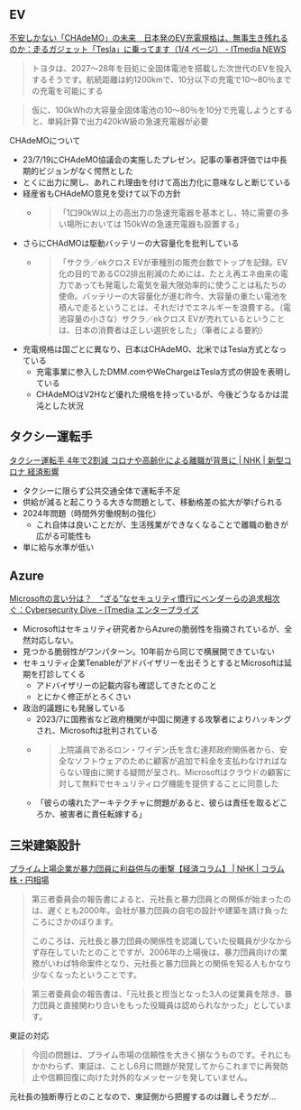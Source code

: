 ## EV

[不安しかない「CHAdeMO」の未来　日本発のEV充電規格は、無事生き残れるのか：走るガジェット「Tesla」に乗ってます（1/4 ページ） - ITmedia NEWS](https://www.itmedia.co.jp/news/articles/2309/09/news058.html)

> トヨタは、2027～28年を目処に全固体電池を搭載した次世代のEVを投入するそうです。航続距離は約1200kmで、10分以下の充電で10～80％までの充電を可能にする

> 仮に、100kWhの大容量全固体電池の10～80％を10分で充電しようとすると、単純計算で出力420kW級の急速充電器が必要

CHAdeMOについて

- 23/7/19にCHAdeMO協議会の実施したプレゼン。記事の筆者評価では中長期的ビジョンがなく愕然とした
- とくに出力に関し、あれこれ理由を付けて高出力化に意味なしと断じている
- 経産省もCHAdeMO意見を受けて以下の方針
  - >「1口90kW以上の高出力の急速充電器を基本とし、特に需要の多い場所においては 150kWの急速充電器も設置する」
- さらにCHAdMOは駆動バッテリーの大容量化を批判している
  - > 「サクラ／ekクロス EVが車種別の販売台数でトップを記録。EV化の目的であるCO2排出削減のためには、たとえ再エネ由来の電力であっても発電した電気を最大限効率的に使うことは私たちの使命。バッテリーの大容量化が進む昨今、大容量の重たい電池を積んで走るということは、それだけでエネルギーを浪費する。（電池容量の小さな）サクラ／ekクロス EVが売れているということは、日本の消費者は正しい選択をした」（筆者による要約）
- 充電規格は国ごとに異なり、日本はCHAdeMO、北米ではTesla方式となっている
  - 充電事業に参入したDMM.comやWeChargeはTesla方式の併設を表明している
  - CHAdeMOはV2Hなど優れた規格を持っているが、今後どうなるかは混沌とした状況

## タクシー運転手

[タクシー運転手 4年で2割減 コロナや高齢化による離職が背景に | NHK | 新型コロナ 経済影響](https://www3.nhk.or.jp/news/html/20230909/k10014190331000.html)

- タクシーに限らず公共交通全体で運転手不足
- 供給が減ると起こりうる大きな問題として、移動格差の拡大が挙げられる
- 2024年問題（時間外労働規制の強化）
  - これ自体は良いことだが、生活残業ができなくなることで離職の動きが広がる可能性も
- 単に給与水準が低い

## Azure

[Microsoftの言い分は？　“ざる”なセキュリティ慣行にベンダーらの追求相次ぐ：Cybersecurity Dive - ITmedia エンタープライズ](https://www.itmedia.co.jp/enterprise/articles/2309/09/news021.html)

- Microsoftはセキュリティ研究者からAzureの脆弱性を指摘されているが、全然対応しない。
- 見つかる脆弱性がワンパターン。10年前から同じで横展開できていない
- セキュリティ企業Tenableがアドバイザリーを出そうとするとMicrosoftは延期を打診してくる
  - アドバイザリーの記載内容も確認してきたとのこと
  - とにかく修正がとろくさい
- 政治的議題にも発展している
  - 2023/7に国務省など政府機関が中国に関連する攻撃者によりハッキングされ、Microsoftは批判されている
  - > 上院議員であるロン・ワイデン氏を含む連邦政府関係者から、安全なソフトウェアのために顧客が追加で料金を支払わなければならない理由に関する疑問が呈され、Microsoftはクラウドの顧客に対して無料でセキュリティログ機能を提供することに同意した
  - 「彼らの壊れたアーキテクチャに問題があると、彼らは責任を取るどころか、被害者に責任転嫁する」

## 三栄建築設計

[プライム上場企業が暴力団員に利益供与の衝撃【経済コラム】 | NHK | コラム 株・円相場](https://www3.nhk.or.jp/news/html/20230908/k10014187891000.html)

> 第三者委員会の報告書によると、元社長と暴力団員との関係が始まったのは、遅くとも2000年。会社が暴力団員の自宅の設計や建築を請け負ったころにさかのぼります。
>
> このころは、元社長と暴力団員の関係性を認識していた役職員が少なからず存在していたとのことですが、2006年の上場後は、暴力団員向けの業務がいわば特命案件となり、元社長と暴力団員との関係を知る人もかなり少なくなったということです。

> 第三者委員会の報告書は、「元社長と担当となった3人の従業員を除き、暴力団員と直接関わり合いをもった役職員は認められなかった」としています。

東証の対応

> 今回の問題は、プライム市場の信頼性を大きく損なうものです。それにもかかわらず、東証は、ことし6月に問題が発覚してからこれまでに再発防止や信頼回復に向けた対外的なメッセージを発していません。

元社長の独断専行とのことなので、東証側から把握するのは難しそうだが…
